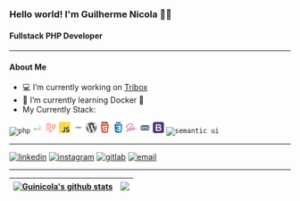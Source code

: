 ### Hello world! I'm Guilherme Nicola 🤙🏻
#### Fullstack PHP Developer

<hr>

#### About Me

* 💻 I’m currently working on [Tribox](https://tribox.com.br)
* 📖 I’m currently learning Docker 🐳 
* My Currently Stack:

<code><img height="20" alt="php" src="https://raw.githubusercontent.com/jmnote/z-icons/master/svg/php.svg"></code>
<code><img height="20" alt="mysql" src="https://raw.githubusercontent.com/github/explore/80688e429a7d4ef2fca1e82350fe8e3517d3494d/topics/mysql/mysql.png"></code>
<code><img height="20" alt="laravel" src="https://raw.githubusercontent.com/github/explore/80688e429a7d4ef2fca1e82350fe8e3517d3494d/topics/laravel/laravel.png"></code>
<code><img height="20" alt="javascript" src="https://raw.githubusercontent.com/github/explore/80688e429a7d4ef2fca1e82350fe8e3517d3494d/topics/javascript/javascript.png"></code>
<code><img height="20" alt="jquery" src="https://raw.githubusercontent.com/github/explore/80688e429a7d4ef2fca1e82350fe8e3517d3494d/topics/jquery/jquery.png"></code>
<code><img height="20" alt="wordpress" src="https://raw.githubusercontent.com/github/explore/80688e429a7d4ef2fca1e82350fe8e3517d3494d/topics/wordpress/wordpress.png"></code>
<code><img height="20" alt="hmtl" src="https://raw.githubusercontent.com/github/explore/80688e429a7d4ef2fca1e82350fe8e3517d3494d/topics/html/html.png"></code>
<code><img height="20" alt="css" src="https://raw.githubusercontent.com/github/explore/80688e429a7d4ef2fca1e82350fe8e3517d3494d/topics/css/css.png"></code>
<code><img height="20" alt="sass" src="https://raw.githubusercontent.com/github/explore/80688e429a7d4ef2fca1e82350fe8e3517d3494d/topics/sass/sass.png"></code>
<code><img height="20" alt="less" src="https://raw.githubusercontent.com/github/explore/80688e429a7d4ef2fca1e82350fe8e3517d3494d/topics/less/less.png"></code>
<code><img height="20" alt="less" src="https://raw.githubusercontent.com/github/explore/80688e429a7d4ef2fca1e82350fe8e3517d3494d/topics/bootstrap/bootstrap.png"></code>
<code><img height="20" alt="semantic ui" src="https://semantic-ui.com/images/logo.png"></code>

<hr>

<a href="https://www.linkedin.com/in/gui-nicola/"><img alt='linkedin' src="https://img.shields.io/badge/LinkedIn-0077B5?style=for-the-badge&logo=linkedin&logoColor=white"/></a>
<a href="https://www.instagram.com/guinicola/"><img alt='instagram' src="https://img.shields.io/badge/Instagram-E4405F?style=for-the-badge&logo=instagram&logoColor=white"/></a>
<a href="https://gitlab.com/guilherme.nicola"><img alt='gitlab' src="https://img.shields.io/badge/GitLab-330F63?style=for-the-badge&logo=gitlab&logoColor=white"/></a>
<a href="mailto:guilherme.nicola@outlook.com"><img alt='email' src="https://img.shields.io/badge/Microsoft_Outlook-0078D4?style=for-the-badge&logo=microsoft-outlook&logoColor=white"/></a>



<hr>

| <a href="https://github.com/guinicola/github-readme-stats"><img align="center" src="https://github-readme-stats.vercel.app/api?username=guinicola&show_icons=true&include_all_commits=true&theme=dark&hide_border=true" alt="Guinicola's github stats" /></a> | <a href="https://github.com/guinicola/github-readme-stats"><img align="center" src="https://github-readme-stats.vercel.app/api/top-langs/?username=guinicola&layout=compact&theme=dark&hide_border=true" /></a> |
| ------------- | ------------- |

